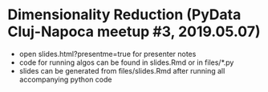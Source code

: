 # Dimensionality Reduction (PyData Cluj-Napoca meetup #3, 2019.05.07)

- open slides.html?presentme=true for presenter notes
- code for running algos can be found in slides.Rmd or in files/*.py
- slides can be generated from files/slides.Rmd after running all accompanying python code